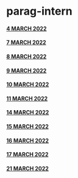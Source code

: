 # parag-intern


#### [4 MARCH 2022](https://github.com/sp18-interns/parag-intern/tree/main/4%20MARCH)

#### [7 MARCH 2022](https://github.com/sp18-interns/parag-intern/tree/main/7%20MARCH)

#### [8 MARCH 2022](https://github.com/sp18-interns/parag-intern/tree/main/8%20MARCH%202022)
 
#### [9 MARCH 2022](https://github.com/sp18-interns/parag-intern/tree/main/9%20MARCH%202022)

#### [10 MARCH 2022](https://github.com/sp18-interns/parag-intern/tree/main/10%20MARCH%202022)

#### [11 MARCH 2022](https://github.com/sp18-interns/parag-intern/tree/main/11%20MARCH%202022)

#### [14 MARCH 2022](https://github.com/sp18-interns/parag-intern/tree/main/14%20MARCH%202022)

#### [15 MARCH 2022](https://github.com/sp18-interns/parag-intern/tree/main/15%20MARCH%202022)

#### [16 MARCH 2022](https://github.com/sp18-interns/parag-intern/tree/main/16%20MARCH%202022)

#### [17 MARCH 2022](https://github.com/sp18-interns/parag-intern/tree/main/17%20MARCH%202022)

#### [21 MARCH 2022](https://github.com/sp18-interns/parag-intern/tree/main/21%20MARCH%202022)

